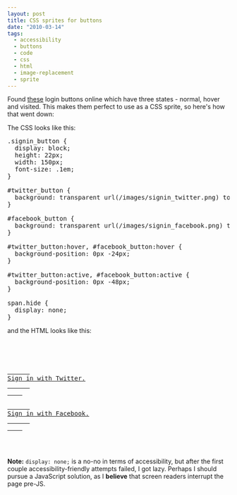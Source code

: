 ```yaml
---
layout: post
title: CSS sprites for buttons
date: "2010-03-14"
tags:
  - accessibility
  - buttons
  - code
  - css
  - html
  - image-replacement
  - sprite
---
```


Found <a href="http://www.komodomedia.com/blog/2009/05/sign-in-with-twitter-and-facebook-buttons/">these</a> login buttons online which have three states - normal, hover and visited. This makes them perfect to use as a CSS sprite, so here's how that went down:

The CSS looks like this:

<pre lang="css" line="1">
.signin_button {
  display: block;
  height: 22px;
  width: 150px;
  font-size: .1em;
}

#twitter_button {
  background: transparent url(/images/signin_twitter.png) top left no-repeat;	
}

#facebook_button {
  background: transparent url(/images/signin_facebook.png) top left no-repeat;	
}

#twitter_button:hover, #facebook_button:hover {
  background-position: 0px -24px;
}

#twitter_button:active, #facebook_button:active {
  background-position: 0px -48px;
}

span.hide {
  display: none;
}
</pre>

and the HTML looks like this:

<pre lang="html4strict" line="1">
  <p>
    <a class='signin_button' href='/oauth/create' id='twitter_button'>
      <span class='hide'>
Sign in with Twitter.
      </span>
    </a>
    <a class='signin_button' href='/oauth/create' id='facebook_button'>
      <span class='hide'>
Sign in with Facebook.
      </span>
    </a>
  </p>
</pre>

<strong>Note:</strong> <code>display: none;</code> is a no-no in terms of accessibility, but after the first couple accessibility-friendly attempts failed, I got lazy. Perhaps I should pursue a JavaScript solution, as I **believe** that screen readers interrupt the page pre-JS.
